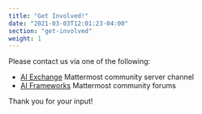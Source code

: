 ```yaml
---
title: "Get Involved!"
date: "2021-03-03T12:01:23-04:00"
section: "get-involved"
weight: 1
---
```


Please contact us via one of the following:

* [AI Exchange](https://community.mattermost.com/core/channels/ai-exchange) Mattermost community server channel
* [AI Frameworks](https://forum.mattermost.com/c/ai-frameworks/40) Mattermost community forums

Thank you for your input!
